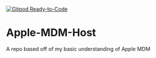 [![Gitpod Ready-to-Code](https://img.shields.io/badge/Gitpod-Ready--to--Code-blue?logo=gitpod)](https://gitpod.io/#https://github.com/Ridley-nelson17/Apple-MDM-Host) 

# Apple-MDM-Host
A repo based off of my basic understanding of Apple MDM
